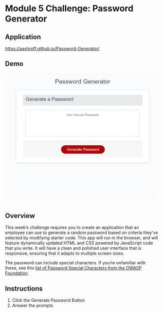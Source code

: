 # Module 5 Challenge: Password Generator

## Application
https://aashroff.github.io/Password-Generator/

## Demo
![Alt text](assets/05-javascript-challenge-demo_2.PNG)

## Overview
 
This week’s challenge requires you to create an application that an employee can use to generate a random password based on criteria they’ve selected by modifying starter code. This app will run in the browser, and will feature dynamically updated HTML and CSS powered by JavaScript code that you write. It will have a clean and polished user interface that is responsive, ensuring that it adapts to multiple screen sizes.

The password can include special characters. If you’re unfamiliar with these, see this [list of Password Special Characters from the OWASP Foundation](https://www.owasp.org/index.php/Password_special_characters).

## Instructions

1) Click the Generate Password Button
2) Answer the prompts
